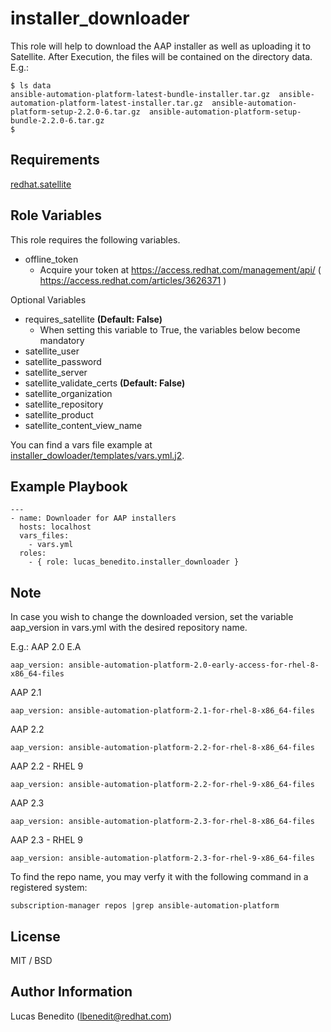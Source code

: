 installer_downloader
=========

This role will help to download the AAP installer as well as uploading it to Satellite.
After Execution, the files will be contained on the directory data.
E.g.:
~~~
$ ls data
ansible-automation-platform-latest-bundle-installer.tar.gz  ansible-automation-platform-latest-installer.tar.gz  ansible-automation-platform-setup-2.2.0-6.tar.gz  ansible-automation-platform-setup-bundle-2.2.0-6.tar.gz
$
~~~

Requirements
--------------
[redhat.satellite](https://console.redhat.com/ansible/automation-hub/repo/published/redhat/satellite)

Role Variables
--------------
This role requires the following variables.
  - offline_token
    - Acquire your token at https://access.redhat.com/management/api/  ( https://access.redhat.com/articles/3626371 )

Optional Variables
  - requires_satellite **(Default: False)**
    - When setting this variable to True, the variables below become mandatory
  - satellite_user
  - satellite_password
  - satellite_server
  - satellite_validate_certs **(Default: False)**
  - satellite_organization
  - satellite_repository
  - satellite_product
  - satellite_content_view_name

You can find a vars file example at [installer_dowloader/templates/vars.yml.j2](https://github.com/lucas-benedito/installer_dowloader/blob/master/templates/vars.yml.j2).

Example Playbook
----------------
~~~
---
- name: Downloader for AAP installers
  hosts: localhost
  vars_files:
    - vars.yml
  roles:
    - { role: lucas_benedito.installer_downloader }
~~~

Note
----------------
In case you wish to change the downloaded version, set the variable aap_version in vars.yml with the desired repository name.

E.g.:
AAP 2.0 E.A
~~~
aap_version: ansible-automation-platform-2.0-early-access-for-rhel-8-x86_64-files
~~~

AAP 2.1
~~~
aap_version: ansible-automation-platform-2.1-for-rhel-8-x86_64-files
~~~

AAP 2.2
~~~
aap_version: ansible-automation-platform-2.2-for-rhel-8-x86_64-files
~~~

AAP 2.2 - RHEL 9
~~~
aap_version: ansible-automation-platform-2.2-for-rhel-9-x86_64-files
~~~

AAP 2.3
~~~
aap_version: ansible-automation-platform-2.3-for-rhel-8-x86_64-files
~~~

AAP 2.3 - RHEL 9
~~~
aap_version: ansible-automation-platform-2.3-for-rhel-9-x86_64-files
~~~

To find the repo name, you may verfy it with the following command in a registered system:
~~~
subscription-manager repos |grep ansible-automation-platform
~~~

License
-------
MIT / BSD

Author Information
------------------
Lucas Benedito (lbenedit@redhat.com)

